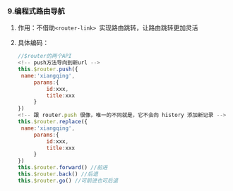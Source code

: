 ### 9.编程式路由导航

1. 作用：不借助```<router-link> ```实现路由跳转，让路由跳转更加灵活

2. 具体编码：

   ```js
   //$router的两个API
   <!-- push方法导向到新url -->
   this.$router.push({
   	name:'xiangqing',
   		params:{
   			id:xxx,
   			title:xxx
   		}
   })
   <!-- 跟 router.push 很像，唯一的不同就是，它不会向 history 添加新记录 -->
   this.$router.replace({
   	name:'xiangqing',
   		params:{
   			id:xxx,
   			title:xxx
   		}
   })
   this.$router.forward() //前进
   this.$router.back() //后退
   this.$router.go() //可前进也可后退
   ```